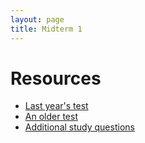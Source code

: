 ```yaml
---
layout: page
title: Midterm 1
---
```


# Resources

* [Last year's test](http://lalashan.mcmaster.ca/3SS/midterm1.1.test.pdf)
* [An older test](http://lalashan.mcmaster.ca/3SS/2015/midterm13.test.pdf)
* [Additional study questions](http://lalashan.mcmaster.ca/3SS/2014/midterm1sq.test.pdf)
